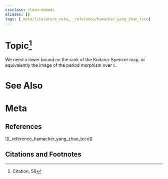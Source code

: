 ```yaml
---
cssclass: clean-embeds
aliases: []
tags: [_meta/literature_note, _reference/hamacher_yang_zhao_tcco]
---
```

# Topic[^1]





We need a lower bound on the rank of the Kodaira-Spencer map, or equivalently the image of the period morphism over $\mathbb{C}$. 



# See Also

# Meta
## References
![[_reference_hamacher_yang_zhao_tcco]]


## Citations and Footnotes
[^1]: Citation, 56